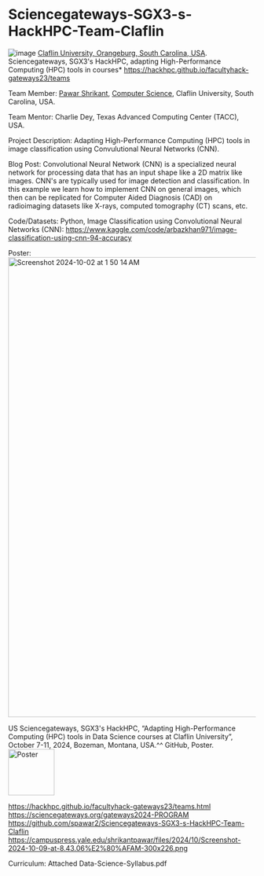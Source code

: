 # Sciencegateways-SGX3-s-HackHPC-Team-Claflin
![image](https://github.com/user-attachments/assets/5ef9e404-d8dd-4c21-bf5a-99fc9331ca36)
[Claflin University, Orangeburg, South Carolina, USA](https://www.claflin.edu/).
Sciencegateways, SGX3's HackHPC, adapting High-Performance Computing (HPC) tools in courses*
https://hackhpc.github.io/facultyhack-gateways23/teams

Team Member:
[Pawar Shrikant](https://www.claflin.edu/academics-research/faculty-research/meet-our-faculty/dr.-pawar-shrikant), 
[Computer Science](https://www.claflin.edu/academics-research/schools-departments/school-of-natural-sciences-and-mathematics/department-of-mathematics-computer-science/computer-science),
Claflin University, South Carolina, USA.

Team Mentor:
Charlie Dey,
Texas Advanced Computing Center (TACC), USA.

Project Description: Adapting High-Performance Computing (HPC) tools in image classification using Convulutional Neural Networks (CNN).

Blog Post: Convolutional Neural Network (CNN) is a specialized neural network for processing data that has an input shape like a 2D matrix like images. CNN's are typically used for image detection and classification. In this example we learn how to implement CNN on general images, which then can be replicated for Computer Aided Diagnosis (CAD) on radioimaging datasets like X-rays, computed tomography (CT) scans, etc.

Code/Datasets: Python, Image Classification using Convolutional Neural Networks (CNN): https://www.kaggle.com/code/arbazkhan971/image-classification-using-cnn-94-accuracy

Poster: <img width="936" alt="Screenshot 2024-10-02 at 1 50 14 AM" src="https://github.com/user-attachments/assets/21bee23c-682e-431f-9c4a-02438a7f3e02">

US Sciencegateways, SGX3's HackHPC, “Adapting High-Performance Computing (HPC) tools in Data Science courses at Claflin University”, October 7-11, 2024, Bozeman, Montana, USA.^^ GitHub, Poster. 
<img width="94" alt="Poster" src="https://github.com/user-attachments/assets/6a22b9c9-132a-4c45-abcb-61c663919082">

https://hackhpc.github.io/facultyhack-gateways23/teams.html
https://sciencegateways.org/gateways2024-PROGRAM
https://github.com/spawar2/Sciencegateways-SGX3-s-HackHPC-Team-Claflin
https://campuspress.yale.edu/shrikantpawar/files/2024/10/Screenshot-2024-10-09-at-8.43.06%E2%80%AFAM-300x226.png

Curriculum: Attached Data-Science-Syllabus.pdf




